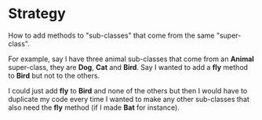# Strategy
How to add methods to "sub-classes" that come from the same "super-class".

For example, say I have three animal sub-classes that come from an **Animal** super-class, they are **Dog**, **Cat** and **Bird**. Say I wanted to add a **fly** method to **Bird** but not to the others.

I could just add **fly** to **Bird** and none of the others but then I would have to duplicate my code every time I wanted to make any other sub-classes that also need the **fly** method (if I made **Bat** for instance).

